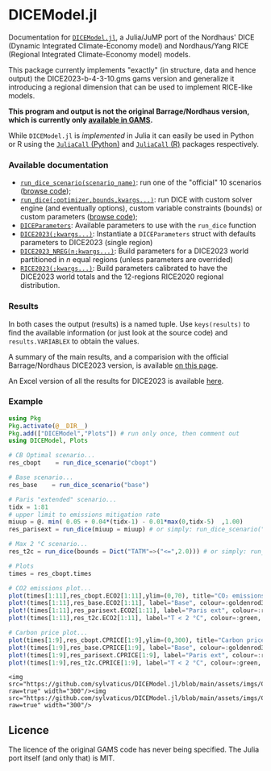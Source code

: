 # DICEModel.jl

Documentation for [`DICEModel.jl`](https://github.com/sylvaticus/DICEModel.jl), a Julia/JuMP port of the Nordhaus' DICE (Dynamic Integrated Climate-Economy model) and Nordhaus/Yang RICE (Regional Integrated Climate-Economy model) models.

This package currently implements "exactly" (in structure, data and hence output) the DICE2023-b-4-3-10.gms gams version and generalize it introducing a regional dimension that can be used to implement RICE-like models.

**This program and output is not the original Barrage/Nordhaus version, which is currently only [available in GAMS](https://bit.ly/3TwJ5nO).**

While `DICEModel.jl` is _implemented_ in Julia it can easily be used in Python or R using the [`JuliaCall` (Python)](https://github.com/JuliaPy/PythonCall.jl) and [`JuliaCall` (R)](https://cran.r-project.org/web/packages/JuliaCall/index.html) packages respectively. 


### Available documentation
- [`run_dice_scenario(scenario_name)`](https://sylvaticus.github.io/DICEModel.jl/dev/api.html#DICEModel.run_dice_scenario-Tuple{String}): run one of the "official" 10 scenarios ([browse code](https://github.com/sylvaticus/DICEModel.jl/blob/main/src/Scenarios.jl));
- [`run_dice(;optimizer,bounds,kwargs...)`](https://sylvaticus.github.io/DICEModel.jl/dev/api.html#DICEModel.run_dice-Tuple{}): run DICE with custom solver engine (and eventually options), custom variable constraints (bounds) or custom parameters ([browse code](https://github.com/sylvaticus/DICEModel.jl/blob/main/src/CoreModel.jl));
- [`DICEParameters`](https://sylvaticus.github.io/DICEModel.jl/dev/api.html#DICEModel.DICEParameters): Available parameters to use with the `run_dice` function
- [`DICE2023(;kwargs...)`](): Instantiate a `DICEParameters` struct with defaults parameters to DICE2023 (single region)
- [`DICE2023_NREG(n;kwargs...)`](): Build parameters for a DICE2023 world partitioned in _n_ equal regions (unless parameters are overrided)
- [`RICE2023(;kwargs...)`](): Build parameters calibrated to have the DICE2023 world totals and the 12-regions RICE2020 regional distribution.

### Results

In both cases the output (results) is a named tuple. Use `keys(results)` to find the available information (or just look at the source code) and `results.VARIABLEX` to obtain the values.

A summary of the main results, and a comparision with the official Barrage/Nordhaus DICE2023 version, is available [on this page](https://sylvaticus.github.io/DICEModel.jl/dev/results.html).

An Excel version of all the results for DICE2023 is available [here](DICEModelDetailedResults.xlsx).

### Example

```julia
using Pkg
Pkg.activate(@__DIR__)
Pkg.add(["DICEModel","Plots"]) # run only once, then comment out
using DICEModel, Plots

# CB Optimal scenario...
res_cbopt    = run_dice_scenario("cbopt")

# Base scenario...
res_base    = run_dice_scenario("base")

# Paris "extended" scenario...
tidx = 1:81
# upper limit to emissions mitigation rate
miuup = @. min( 0.05 + 0.04*(tidx-1) - 0.01*max(0,tidx-5)  ,1.00) 
res_parisext = run_dice(miuup = miuup) # or simply: run_dice_scenario("parisext")

# Max 2 °C scenario...
res_t2c = run_dice(bounds = Dict("TATM"=>("<=",2.0))) # or simply: run_dice_scenario("t2c")

# Plots
times = res_cbopt.times

# CO2 emissions plot...
plot(times[1:11],res_cbopt.ECO2[1:11],ylim=(0,70), title="CO₂ emissions",ylabel="GtCO₂/yr",label="C/B optimal", color=:blue4, markershape=:circle, markercolor=:white)
plot!(times[1:11],res_base.ECO2[1:11], label="Base", colour=:goldenrod3, markershape=:circle, markercolor=:goldenrod3)
plot!(times[1:11],res_parisext.ECO2[1:11], label="Paris ext", colour=:red, linestyle=:dash)
plot!(times[1:11],res_t2c.ECO2[1:11], label="T < 2 °C", colour=:green, markershape=:cross, markercolor=:green)

# Carbon price plot...
plot(times[1:9],res_cbopt.CPRICE[1:9],ylim=(0,300), title="Carbon price",ylabel="2019\$ / t tCO₂",label="C/B optimal", color=:blue4, markershape=:circle, markercolor=:white)
plot!(times[1:9],res_base.CPRICE[1:9], label="Base", colour=:goldenrod3, markershape=:circle, markercolor=:goldenrod3)
plot!(times[1:9],res_parisext.CPRICE[1:9], label="Paris ext", colour=:red, linestyle=:dash)
plot!(times[1:9],res_t2c.CPRICE[1:9], label="T < 2 °C", colour=:green, markershape=:cross, markercolor=:green)
```

```@raw html
<img src="https://github.com/sylvaticus/DICEModel.jl/blob/main/assets/imgs/CO%E2%82%82_emissions.png?raw=true" width="300"/><img src="https://github.com/sylvaticus/DICEModel.jl/blob/main/assets/imgs/Carbon_price.png?raw=true" width="300"/>
```

## Licence
The licence of the original GAMS code has never being specified. The Julia port itself (and only that) is MIT.




